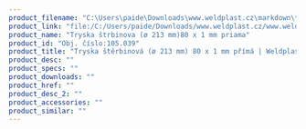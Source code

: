 ```yaml
---
product_filename: "C:\Users\paide\Downloads\www.weldplast.cz\markdown\tryska-sterbinova-o-213-mm-80-x-1-mm-prima.md"
product_link: "file:/C:/Users/paide/Downloads/www.weldplast.cz/www.weldplast.cz/sk/tryska-sterbinova-o-213-mm-80-x-1-mm-prima"
product_name: "Tryska štrbinova (ø 213 mm)80 x 1 mm priama"
product_id: "Obj. číslo:105.039"
product_title: "Tryska štěrbinová (ø 213 mm) 80 x 1 mm přímá | Weldplast"
product_desc: ""
product_specs: ""
product_downloads: ""
product_href: ""
product_desc_2: ""
product_accessories: ""
product_similar: ""
---
```

